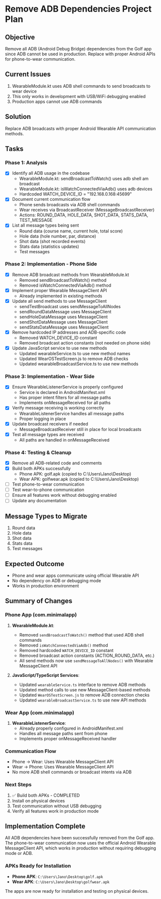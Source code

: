 # Remove ADB Dependencies Project Plan

## Objective
Remove all ADB (Android Debug Bridge) dependencies from the Golf app since ADB cannot be used in production. Replace with proper Android APIs for phone-to-wear communication.

## Current Issues
1. WearableModule.kt uses ADB shell commands to send broadcasts to wear device
2. This only works in development with USB/WiFi debugging enabled
3. Production apps cannot use ADB commands

## Solution
Replace ADB broadcasts with proper Android Wearable API communication methods.

## Tasks

### Phase 1: Analysis
- [x] Identify all ADB usage in the codebase
  - WearableModule.kt: sendBroadcastToWatch() uses adb shell am broadcast
  - WearableModule.kt: isWatchConnectedViaAdb() uses adb devices
  - Hardcoded WATCH_DEVICE_ID = "192.168.0.168:45699"
- [x] Document current communication flow
  - Phone sends broadcasts via ADB shell commands
  - Wear receives via BroadcastReceiver (MessageBroadcastReceiver)
  - Actions: ROUND_DATA, HOLE_DATA, SHOT_DATA, STATS_DATA, TEST_MESSAGE
- [x] List all message types being sent
  - Round data (course name, current hole, total score)
  - Hole data (hole number, par, distance)
  - Shot data (shot recorded events)
  - Stats data (statistics updates)
  - Test messages

### Phase 2: Implementation - Phone Side
- [x] Remove ADB broadcast methods from WearableModule.kt
  - Removed sendBroadcastToWatch() method
  - Removed isWatchConnectedViaAdb() method
- [x] Implement proper Wearable MessageClient API
  - Already implemented in existing methods
- [x] Update all send methods to use MessageClient
  - sendTestBroadcast uses sendMessageToAllNodes
  - sendRoundDataMessage uses MessageClient
  - sendHoleDataMessage uses MessageClient
  - sendShotDataMessage uses MessageClient
  - sendStatsDataMessage uses MessageClient
- [x] Remove hardcoded IP addresses and ADB-specific code
  - Removed WATCH_DEVICE_ID constant
  - Removed broadcast action constants (not needed on phone side)
- [x] Update JavaScript service to use new methods
  - Updated wearableService.ts to use new method names
  - Updated WearOSTestScreen.js to remove ADB checks
  - Updated wearableBroadcastService.ts to use new methods

### Phase 3: Implementation - Wear Side  
- [x] Ensure WearableListenerService is properly configured
  - Service is declared in AndroidManifest.xml
  - Has proper intent filters for all message paths
  - Implements onMessageReceived for all paths
- [x] Verify message receiving is working correctly
  - WearableListenerService handles all message paths
  - Proper logging in place
- [x] Update broadcast receivers if needed
  - MessageBroadcastReceiver still in place for local broadcasts
- [x] Test all message types are received
  - All paths are handled in onMessageReceived

### Phase 4: Testing & Cleanup
- [x] Remove all ADB-related code and comments
- [x] Build both APKs successfully
  - Phone APK: golf.apk (copied to C:\Users\Jano\Desktop\)
  - Wear APK: golfwear.apk (copied to C:\Users\Jano\Desktop\)
- [ ] Test phone-to-wear communication
- [ ] Test wear-to-phone communication
- [ ] Ensure all features work without debugging enabled
- [ ] Update any documentation

## Message Types to Migrate
1. Round data
2. Hole data
3. Shot data
4. Stats data
5. Test messages

## Expected Outcome
- Phone and wear apps communicate using official Wearable API
- No dependency on ADB or debugging mode
- Works in production environment

## Summary of Changes

### Phone App (com.minimalapp)
1. **WearableModule.kt**:
   - Removed `sendBroadcastToWatch()` method that used ADB shell commands
   - Removed `isWatchConnectedViaAdb()` method
   - Removed hardcoded `WATCH_DEVICE_ID` constant
   - Removed broadcast action constants (ACTION_ROUND_DATA, etc.)
   - All send methods now use `sendMessageToAllNodes()` with Wearable MessageClient API

2. **JavaScript/TypeScript Services**:
   - Updated `wearableService.ts` interface to remove ADB methods
   - Updated method calls to use new MessageClient-based methods
   - Updated `WearOSTestScreen.js` to remove ADB connection checks
   - Updated `wearableBroadcastService.ts` to use new API methods

### Wear App (com.minimalapp)
1. **WearableListenerService**:
   - Already properly configured in AndroidManifest.xml
   - Handles all message paths sent from phone
   - Implements proper onMessageReceived handler

### Communication Flow
- Phone → Wear: Uses Wearable MessageClient API
- Wear → Phone: Uses Wearable MessageClient API
- No more ADB shell commands or broadcast intents via ADB

### Next Steps
1. ✅ Build both APKs - COMPLETED
2. Install on physical devices
3. Test communication without USB debugging
4. Verify all features work in production mode

## Implementation Complete

All ADB dependencies have been successfully removed from the Golf app. The phone-to-wear communication now uses the official Android Wearable MessageClient API, which works in production without requiring debugging mode or ADB.

### APKs Ready for Installation
- **Phone APK**: `C:\Users\Jano\Desktop\golf.apk`
- **Wear APK**: `C:\Users\Jano\Desktop\golfwear.apk`

The apps are now ready for installation and testing on physical devices.